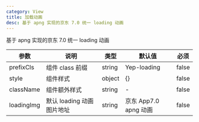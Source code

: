 ```yaml
---
category: View
title: 加载动画
desc: 基于 apng 实现的京东 7.0 统一 loading 动画
---
```


基于 apng 实现的京东 7.0 统一 loading 动画

<DEMO>

| 参数       | 说明                      | 类型   | 默认值                | 必须  |
| ---------- | ------------------------- | ------ | --------------------- | ----- |
| prefixCls  | 组件 class 前缀           | string | Yep-loading           | false |
| style      | 组件样式                  | object | {}                    | false |
| className  | 组件额外样式              | string | -                     | false |
| loadingImg | 默认 loading 动画图片地址 | string | 京东 App7.0 apng 动画 | false |
